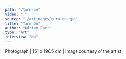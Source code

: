 ```yaml
---
path: "/turn-on"
video: " "
source: "./artimages/turn_on.jpg"
title: "Turn On"
author: "Adrian Paci"
type: "Art"
interview: "No"
---
```


Photograph | 151 x 196.5 cm | Image courtesy of the artist